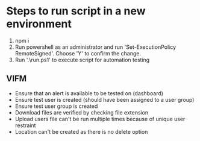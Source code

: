 # Steps to run script in a new environment
1. npm i 
2. Run powershell as an administrator and run 'Set-ExecutionPolicy RemoteSigned'. Choose 'Y' to confirm the change.
3. Run '.\run.ps1' to execute script for automation testing

## VIFM
- Ensure that an alert is available to be tested on (dashboard)
- Ensure test user is created (should have been assigned to a user group)
- Ensure test user group is created
- Download files are verified by checking file extension
- Upload users file can't be run multiple times because of unique user restraint
- Location can't be created as there is no delete option

